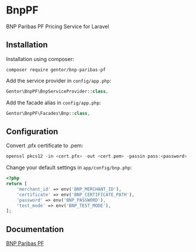 BnpPF
===============

BNP Paribas PF Pricing Service for Laravel

Installation
------------

Installation using composer:

```
composer require gentor/bnp-paribas-pf
```


Add the service provider in `config/app.php`:

```php
Gentor\BnpPF\BnpServiceProvider::class,
```

Add the facade alias in `config/app.php`:

```php
Gentor\BnpPF\Facades\Bnp::class,
```

Configuration
-------------

Convert .pfx certificate to .pem:

```php
openssl pkcs12 -in <cert.pfx> -out <cert.pem> -passin pass:<password> -passout pass:<password>
```

Change your default settings in `app/config/bnp.php`:

```php
<?php
return [
    'merchant_id' => env('BNP_MERCHANT_ID'),
    'certificate' => env('BNP_CERTIFICATE_PATH'),
    'password' => env('BNP_PASSWORD'),
    'test_mode' => env('BNP_TEST_MODE'),
];
```


Documentation
-------------

[BNP Paribas PF](https://www.bnpparibas-pf.bg/)

